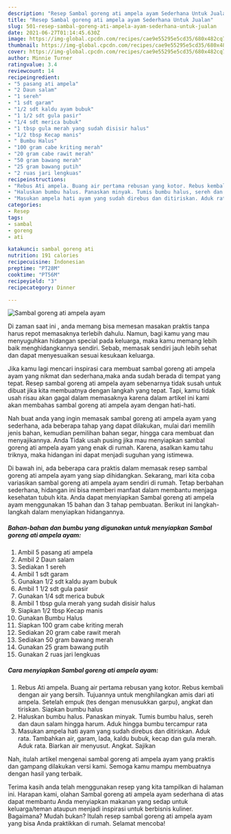 ```yaml
---
description: "Resep Sambal goreng ati ampela ayam Sederhana Untuk Jualan"
title: "Resep Sambal goreng ati ampela ayam Sederhana Untuk Jualan"
slug: 501-resep-sambal-goreng-ati-ampela-ayam-sederhana-untuk-jualan
date: 2021-06-27T01:14:45.630Z
image: https://img-global.cpcdn.com/recipes/cae9e55295e5cd35/680x482cq70/sambal-goreng-ati-ampela-ayam-foto-resep-utama.jpg
thumbnail: https://img-global.cpcdn.com/recipes/cae9e55295e5cd35/680x482cq70/sambal-goreng-ati-ampela-ayam-foto-resep-utama.jpg
cover: https://img-global.cpcdn.com/recipes/cae9e55295e5cd35/680x482cq70/sambal-goreng-ati-ampela-ayam-foto-resep-utama.jpg
author: Minnie Turner
ratingvalue: 3.4
reviewcount: 14
recipeingredient:
- "5 pasang ati ampela"
- "2 Daun salam"
- "1 sereh"
- "1 sdt garam"
- "1/2 sdt kaldu ayam bubuk"
- "1 1/2 sdt gula pasir"
- "1/4 sdt merica bubuk"
- "1 tbsp gula merah yang sudah disisir halus"
- "1/2 tbsp Kecap manis"
- " Bumbu Halus"
- "100 gram cabe kriting merah"
- "20 gram cabe rawit merah"
- "50 gram bawang merah"
- "25 gram bawang putih"
- "2 ruas jari lengkuas"
recipeinstructions:
- "Rebus Ati ampela. Buang air pertama rebusan yang kotor. Rebus kembali dengan air yang bersih. Tujuannya untuk menghilangkan amis dari ati ampela. Setelah empuk (tes dengan menusukkan garpu), angkat dan tiriskan. Siapkan bumbu halus"
- "Haluskan bumbu halus. Panaskan minyak. Tumis bumbu halus, sereh dan daun salam hingga harum. Aduk hingga bumbu tercampur rata"
- "Masukan ampela hati ayam yang sudah direbus dan ditiriskan. Aduk rata. Tambahkan air, garam, lada, kaldu bubuk, kecap dan gula merah. Aduk rata. Biarkan air menyusut. Angkat. Sajikan"
categories:
- Resep
tags:
- sambal
- goreng
- ati

katakunci: sambal goreng ati 
nutrition: 191 calories
recipecuisine: Indonesian
preptime: "PT28M"
cooktime: "PT56M"
recipeyield: "3"
recipecategory: Dinner

---
```



![Sambal goreng ati ampela ayam](https://img-global.cpcdn.com/recipes/cae9e55295e5cd35/680x482cq70/sambal-goreng-ati-ampela-ayam-foto-resep-utama.jpg)

Di zaman  saat ini , anda memang bisa memesan masakan praktis tanpa harus repot memasaknya terlebih dahulu. Namun, bagi kamu yang mau menyuguhkan hidangan special pada keluarga, maka kamu memang lebih baik menghidangkannya sendiri. Sebab, memasak sendiri jauh lebih sehat dan dapat menyesuaikan sesuai kesukaan keluarga.

Jika kamu lagi mencari inspirasi cara membuat sambal goreng ati ampela ayam yang nikmat dan sederhana,maka anda sudah berada di tempat yang tepat. Resep sambal goreng ati ampela ayam  sebenarnya tidak susah untuk dibuat jika kita membuatnya dengan langkah yang tepat. Tapi, kamu tidak usah risau akan gagal dalam memasaknya 
karena dalam artikel ini kami akan membahas sambal goreng ati ampela ayam dengan hati-hati.  



Nah buat anda yang ingin memasak sambal goreng ati ampela ayam yang sederhana, ada beberapa tahap yang dapat dilakukan, mulai dari memilih jenis bahan, kemudian pemilihan bahan segar, hingga cara membuat dan menyajikannya. Anda Tidak usah pusing jika mau menyiapkan sambal goreng ati ampela ayam yang enak di rumah. Karena, asalkan kamu  tahu triknya, maka hidangan ini dapat menjadi suguhan yang istimewa.

Di bawah ini, ada beberapa cara praktis  dalam memasak resep sambal goreng ati ampela ayam yang siap dihidangkan. Sekarang, mari kita coba variasikan sambal goreng ati ampela ayam sendiri di rumah. Tetap berbahan sederhana, hidangan ini bisa memberi manfaat dalam membantu menjaga kesehatan tubuh kita. Anda dapat menyiapkan Sambal goreng ati ampela ayam menggunakan 15 bahan dan 3 tahap pembuatan. Berikut ini langkah-langkah dalam menyiapkan hidangannya.

<!--inarticleads1-->

##### Bahan-bahan dan bumbu yang digunakan untuk menyiapkan Sambal goreng ati ampela ayam:

1. Ambil 5 pasang ati ampela
1. Ambil 2 Daun salam
1. Sediakan 1 sereh
1. Ambil 1 sdt garam
1. Gunakan 1/2 sdt kaldu ayam bubuk
1. Ambil 1 1/2 sdt gula pasir
1. Gunakan 1/4 sdt merica bubuk
1. Ambil 1 tbsp gula merah yang sudah disisir halus
1. Siapkan 1/2 tbsp Kecap manis
1. Gunakan  Bumbu Halus
1. Siapkan 100 gram cabe kriting merah
1. Sediakan 20 gram cabe rawit merah
1. Sediakan 50 gram bawang merah
1. Gunakan 25 gram bawang putih
1. Gunakan 2 ruas jari lengkuas




<!--inarticleads2-->

##### Cara menyiapkan Sambal goreng ati ampela ayam:

1. Rebus Ati ampela. Buang air pertama rebusan yang kotor. Rebus kembali dengan air yang bersih. Tujuannya untuk menghilangkan amis dari ati ampela. Setelah empuk (tes dengan menusukkan garpu), angkat dan tiriskan. Siapkan bumbu halus
1. Haluskan bumbu halus. Panaskan minyak. Tumis bumbu halus, sereh dan daun salam hingga harum. Aduk hingga bumbu tercampur rata
1. Masukan ampela hati ayam yang sudah direbus dan ditiriskan. Aduk rata. Tambahkan air, garam, lada, kaldu bubuk, kecap dan gula merah. Aduk rata. Biarkan air menyusut. Angkat. Sajikan




Nah, itulah artikel mengenai  sambal goreng ati ampela ayam  yang praktis dan gampang dilakukan versi kami. Semoga kamu mampu membuatnya dengan hasil yang terbaik. 

Terima kasih anda telah menggunakan resep yang kita tampilkan di halaman ini. Harapan kami, olahan  Sambal goreng ati ampela ayam sederhana di atas dapat membantu Anda menyiapkan makanan yang sedap untuk keluarga/teman ataupun menjadi inspirasi untuk berbisnis kuliner. Bagaimana? Mudah bukan? Itulah resep sambal goreng ati ampela ayam yang bisa Anda praktikkan di rumah. Selamat mencoba!

